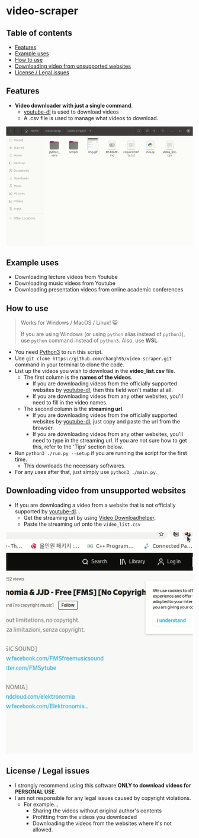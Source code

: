 # video-scraper

## Table of contents

- [Features](#features)
- [Example uses](#example-uses)
- [How to use](#how-to-use)
- [Downloading video from unsupported websites](#downloading-video-from-unsupported-websites)
- [License / Legal issues](#license--legal-issues)

## Features

- **Video downloader with just a single command**.
  - [youtube-dl](https://github.com/ytdl-org/youtube-dl) is used to download videos
  - A .csv file is used to manage what videos to download.

![](./images/demo.gif)

## Example uses

- Downloading lecture videos from Youtube
- Downloading music videos from Youtube
- Downloading presentation videos from online academic conferences

## How to use

> Works for Windows / MacOS / Linux! :smile_cat:
> 
> If you are using Windows (or using `python` alias instead of `python3`), use `python` command instead of `python3`. Also, use **WSL**.

- You need [Python3](https://www.python.org/downloads/) to run this script.
- Use `git clone https://github.com/changh95/video-scraper.git` command in your terminal to clone the code.
- List up the videos you wish to download in the **video_list.csv** file.
  - The first column is the **names of the videos**.
    - If you are downloading videos from the officially supported websites by [youtube-dl](https://github.com/ytdl-org/youtube-dl), then this field won't matter at all.
    - If you are downloading videos from any other websites, you'll need to fill in the video names.
  - The second column is the **streaming url**.
    - If you are downloading videos from the officially supported websites by [youtube-dl](https://github.com/ytdl-org/youtube-dl), just copy and paste the url from the browser.
    - If you are downloading videos from any other websites, you'll need to type in the streaming url. If you are not sure how to get this, refer to the 'Tips' section below.
- Run `python3 ./run.py --setup` if you are running the script for the first time.
  - This downloads the necessary softwares.
- For any uses after that, just simply use `python3 ./main.py`.

## Downloading video from unsupported websites

- If you are downloading a video from a website that is not officially supported by [youtube-dl](https://github.com/ytdl-org/youtube-dl)...
  - Get the streaming url by using [Video Downloadhelper](https://chrome.google.com/webstore/detail/video-downloadhelper/lmjnegcaeklhafolokijcfjliaokphfk?hl=ko).
  - Paste the streaming url onto the `video_list.csv`

![](./images/video_download_helper.gif)

## License / Legal issues

- I strongly recommend using this software **ONLY to download videos for PERSONAL USE**.
- I am not responsible for any legal issues caused by copyright violations.
  - For example...
    - Sharing the videos without original author's contents
    - Profitting from the videos you downloaded
    - Downloading the videos from the websites where it's not allowed.
